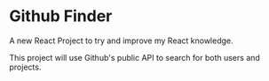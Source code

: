 # Github Finder

A new React Project to try and improve my React knowledge.

This project will use Github's public API to search for both users and projects.
